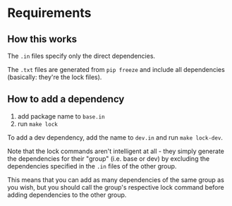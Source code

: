# Requirements

## How this works
The `.in` files specify only the direct dependencies. 

The `.txt` files are generated from `pip freeze` and include all dependencies (basically: they're the lock files).

## How to add a dependency

1. add package name to `base.in`
2. run `make lock`

To add a dev dependency, add the name to `dev.in` and run `make lock-dev`.

Note that the lock commands aren't intelligent at all - they simply generate the dependencies 
for their "group" (i.e. base or dev) by excluding the dependencies specified in the `.in` 
files of the other group. 

This means that you can add as many dependencies of the same group as you wish, but you should 
call the group's respective lock command before adding dependencies to the other group.
